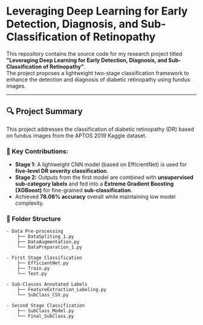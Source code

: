 # Leveraging Deep Learning for Early Detection, Diagnosis, and Sub-Classification of Retinopathy

This repository contains the source code for my research project titled **"Leveraging Deep Learning for Early Detection, Diagnosis, and Sub-Classification of Retinopathy"**.  
The project proposes a lightweight two-stage classification framework to enhance the detection and diagnosis of diabetic retinopathy using fundus images.

---

## 🔍 Project Summary

This project addresses the classification of diabetic retinopathy (DR) based on fundus images from the APTOS 2019 Kaggle dataset.

### 🧠 Key Contributions:
- **Stage 1:** A lightweight CNN model (based on EfficientNet) is used for **five-level DR severity classification**.
- **Stage 2:** Outputs from the first model are combined with **unsupervised sub-category labels** and fed into a **Extreme Gradient Boosting (XGBoost)** for fine-grained **sub-classification**.
- Achieved **78.06% accuracy** overall while maintaining low model complexity.

### 📁 Folder Structure
```plaintext
- Data Pre-processing
    ├── DataSpliting_1.py
    ├── DataAugmentation.py
    └── DataPreparation_1.py

- First Stage Classification
    ├── EfficientNet.py
    ├── Train.py
    └── Test.py

- Sub-Classes Annotated Labels
    ├── FeatureExtraction_Labeling.py
    └── SubClass_CSV.py

- Second Stage Classification
    ├── SubClass_Model.py
    └── Final_SubClass.py
```
